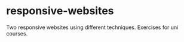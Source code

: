 # responsive-websites
Two responsive websites using different techniques. Exercises for uni courses.
